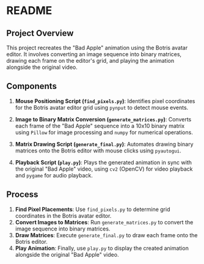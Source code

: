 # README

## Project Overview

This project recreates the "Bad Apple" animation using the Botris avatar editor. It involves converting an image sequence into binary matrices, drawing each frame on the editor's grid, and playing the animation alongside the original video.

## Components

1. **Mouse Positioning Script (`find_pixels.py`)**: Identifies pixel coordinates for the Botris avatar editor grid using `pynput` to detect mouse events.

2. **Image to Binary Matrix Conversion (`generate_matrices.py`)**: Converts each frame of the "Bad Apple" sequence into a 10x10 binary matrix using `Pillow` for image processing and `numpy` for numerical operations.

3. **Matrix Drawing Script (`generate_final.py`)**: Automates drawing binary matrices onto the Botris editor with mouse clicks using `pyautogui`.

4. **Playback Script (`play.py`)**: Plays the generated animation in sync with the original "Bad Apple" video, using `cv2` (OpenCV) for video playback and `pygame` for audio playback.

## Process

1. **Find Pixel Placements**: Use `find_pixels.py` to determine grid coordinates in the Botris avatar editor.
2. **Convert Images to Matrices**: Run `generate_matrices.py` to convert the image sequence into binary matrices.
3. **Draw Matrices**: Execute `generate_final.py` to draw each frame onto the Botris editor.
4. **Play Animation**: Finally, use `play.py` to display the created animation alongside the original "Bad Apple" video.
